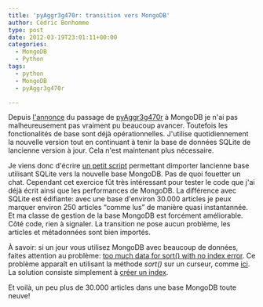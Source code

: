 ```yaml
---
title: 'pyAggr3g470r: transition vers MongoDB'
author: Cédric Bonhomme
type: post
date: 2012-03-19T23:01:11+00:00
categories:
  - MongoDB
  - Python
tags:
  - python
  - MongoDB
  - pyAggr3g470r

---
```

Depuis [l'annonce][1] du passage de [pyAggr3g470r][2] à MongoDB je n'ai pas malheureusement pas vraiment pu beaucoup avancer. Toutefois les fonctionalités de base sont déjà opérationnelles. J'utilise quotidiennement la nouvelle version tout en continuant à tenir la base de données SQLite de lancienne version à jour. Cela n'est maintenant plus nécessaire.

Je viens donc d'écrire [un petit script][3] permettant dimporter lancienne base utilisant SQLite vers la nouvelle base MongoDB. Pas de quoi fouetter un chat. Cependant cet exercice fût très intéressant pour tester le code que j'ai déjà écrit ainsi que les performances de MongoDB. La différence avec SQLite est édifiante: avec une base d'environ 30.000 articles je peux marquer environ 250 articles &#8220;comme lus&#8221; de manière quasi instantannée. Et ma classe de gestion de la base MongoDB est forcément améliorable.  
Côté code, rien à signaler. La transition ne pose aucun problème, les articles et métadonnées sont bien importés.

À savoir: si un jour vous utilisez MongoDB avec beaucoup de données, faites attention au problème: [too much data for sort() with no index error][4]. Ce problème apparaît en utilisant la méthode _sort()_ sur un curseur, comme [ici][5]. La solution consiste simplement à [créer un index][6].

Et voilà, un peu plus de 30.000 articles dans une base MongoDB toute neuve!

 [1]: http://blog.cedricbonhomme.org/2012/03/04/pyaggr3g470r-stockage-distant-des-articles-avec-mongodb/
 [2]: https://git.sr.ht/~cedric/pyAggr3g470r
 [3]: https://bitbucket.org/cedricbonhomme/pyaggr3g470r/src/d5511a960ba5/sqlite2mongo.py
 [4]: http://stackoverflow.com/questions/4399068/mongodb-too-much-data-for-sort-with-no-index-error
 [5]: https://bitbucket.org/cedricbonhomme/pyaggr3g470r/src/d5511a960ba5/mongodb.py#cl-108
 [6]: https://bitbucket.org/cedricbonhomme/pyaggr3g470r/src/d5511a960ba5/mongodb.py#cl-40